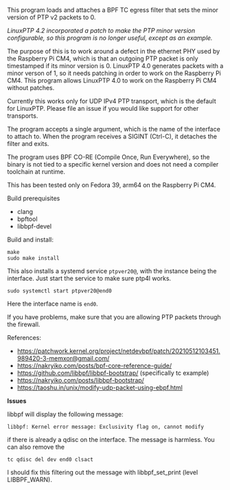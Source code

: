 This program loads and attaches a BPF TC egress filter that sets the minor version of PTP v2 packets to 0.

*LinuxPTP 4.2 incorporated a patch to make the PTP minor version configurable,
so this program is no longer useful, except as an example.*

The purpose of this is to work around a defect in the ethernet PHY used by the Raspberry Pi CM4,
which is that an outgoing PTP packet is only timestamped if its minor version is 0.
LinuxPTP 4.0 generates packets with a minor verson of 1, so it needs patching in order
to work on the Raspberry Pi CM4. This program allows LinuxPTP 4.0 to work on the Raspberry Pi CM4
without patches.

Currently this works only for UDP IPv4 PTP transport, which is the default for LinuxPTP.
Please file an issue if you would like support for other transports.

The program accepts a single argument, which is the name of the interface to attach to.
When the program receives a SIGINT (Ctrl-C), it detaches the filter and exits.

The program uses BPF CO-RE (Compile Once, Run Everywhere), so the binary is not tied
to a specific kernel version and does not need a compiler toolchain at runtime.

This has been tested only on Fedora 39, arm64 on the Raspberry Pi CM4.

Build prerequisites
* clang
* bpftool
* libbpf-devel

Build and install:

```
make
sudo make install
```

This also installs a systemd service `ptpver20@`, with the instance being the interface.
Just start the service to make sure ptp4l works.

```
sudo systemctl start ptpver20@end0
```

Here the interface name is `end0`.

If you have problems, make sure that you are allowing PTP packets through the firewall.

References:
* https://patchwork.kernel.org/project/netdevbpf/patch/20210512103451.989420-3-memxor@gmail.com/
* https://nakryiko.com/posts/bpf-core-reference-guide/
* https://github.com/libbpf/libbpf-bootstrap/ (specifically tc example)
* https://nakryiko.com/posts/libbpf-bootstrap/
* https://taoshu.in/unix/modify-udp-packet-using-ebpf.html

**Issues**

libbpf will display the following message:

```
libbpf: Kernel error message: Exclusivity flag on, cannot modify
```

if there is already a qdisc on the interface.  The message is harmless. You can also remove the

```
tc qdisc del dev end0 clsact
```

I should fix this filtering out the message with libbpf_set_print (level LIBBPF_WARN).